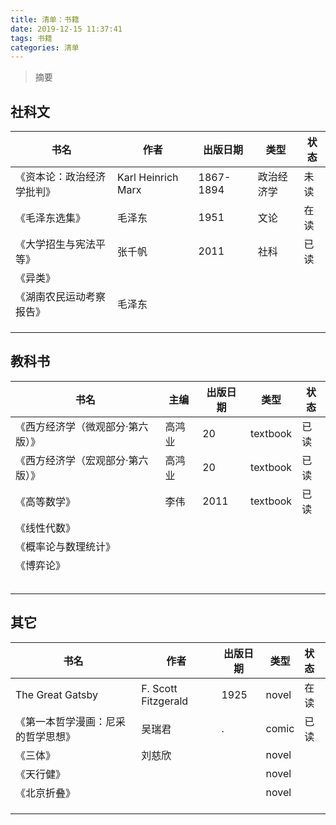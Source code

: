 ```yaml
---
title: 清单：书籍
date: 2019-12-15 11:37:41
tags: 书籍
categories: 清单
---
```

> 摘要
<!--more-->

## 社科文

|书名|作者|出版日期|类型|状态|
|---|---|---|---|---|
|《资本论：政治经济学批判》|Karl Heinrich Marx|1867-1894|政治经济学|未读|
|《毛泽东选集》|毛泽东|1951|文论|在读|
|《大学招生与宪法平等》|张千帆|2011|社科|已读|
|《异类》|||||
|《湖南农民运动考察报告》|毛泽东||||
||||||
||||||
||||||
## 教科书

|书名|主编|出版日期|类型|状态|
|---|---|---|---|---|
|《西方经济学（微观部分·第六版）》|高鸿业|20|textbook|已读|
|《西方经济学（宏观部分·第六版）》|高鸿业|20|textbook|已读|
|《高等数学》|李伟|2011|textbook|已读|
|《线性代数》|||||
|《概率论与数理统计》|||||
|《博弈论》|||||
||||||
||||||
||||||
||||||
||||||

## 其它

|书名|作者|出版日期|类型|状态|
|---|---|---|---|:--|
|The Great Gatsby| F. Scott Fitzgerald|1925|novel|在读|
|《第一本哲学漫画：尼采的哲学思想》|吴瑞君|.|comic|已读|
|《三体》|刘慈欣||novel||
|《天行健》|||novel||
|《北京折叠》|||novel||
||||||
||||||
||||||
